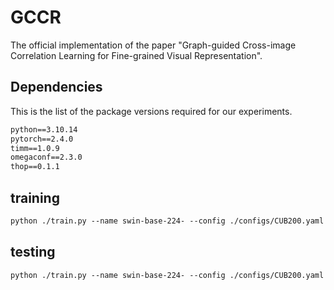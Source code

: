 # GCCR

The official implementation of the paper "Graph-guided Cross-image Correlation Learning for Fine-grained Visual Representation".

## Dependencies

This is the list of the package versions required for our experiments.

```txt
python==3.10.14
pytorch==2.4.0
timm==1.0.9
omegaconf==2.3.0
thop==0.1.1
```

## training
```txt
python ./train.py --name swin-base-224- --config ./configs/CUB200.yaml --sample_classes 2 --sample_images 10 --img_size 224 --gpus 0
```

## testing
```txt
python ./train.py --name swin-base-224- --config ./configs/CUB200.yaml --sample_classes 2 --sample_images 10 --img_size 224 --gpus 0 --val_dir /model.pth
```
